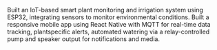 Built an IoT-based smart plant monitoring and irrigation system using ESP32, integrating sensors to monitor environmental conditions. Built a responsive mobile app using React Native with MQTT for real-time data tracking, plantspecific alerts, automated watering via a relay-controlled pump and speaker output for notifications and media.
